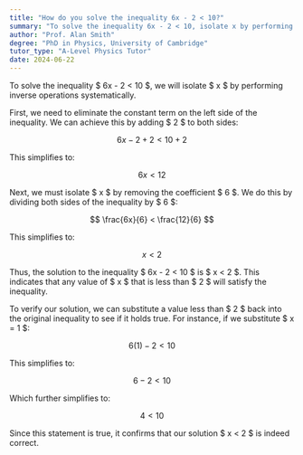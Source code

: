 ```yaml
---
title: "How do you solve the inequality 6x - 2 < 10?"
summary: "To solve the inequality 6x - 2 < 10, isolate x by performing inverse operations step-by-step."
author: "Prof. Alan Smith"
degree: "PhD in Physics, University of Cambridge"
tutor_type: "A-Level Physics Tutor"
date: 2024-06-22
---
```


To solve the inequality $ 6x - 2 < 10 $, we will isolate $ x $ by performing inverse operations systematically.

First, we need to eliminate the constant term on the left side of the inequality. We can achieve this by adding $ 2 $ to both sides:

$$
6x - 2 + 2 < 10 + 2
$$

This simplifies to:

$$
6x < 12
$$

Next, we must isolate $ x $ by removing the coefficient $ 6 $. We do this by dividing both sides of the inequality by $ 6 $:

$$
\frac{6x}{6} < \frac{12}{6}
$$

This simplifies to:

$$
x < 2
$$

Thus, the solution to the inequality $ 6x - 2 < 10 $ is $ x < 2 $. This indicates that any value of $ x $ that is less than $ 2 $ will satisfy the inequality.

To verify our solution, we can substitute a value less than $ 2 $ back into the original inequality to see if it holds true. For instance, if we substitute $ x = 1 $:

$$
6(1) - 2 < 10
$$

This simplifies to:

$$
6 - 2 < 10
$$

Which further simplifies to:

$$
4 < 10
$$

Since this statement is true, it confirms that our solution $ x < 2 $ is indeed correct.
    